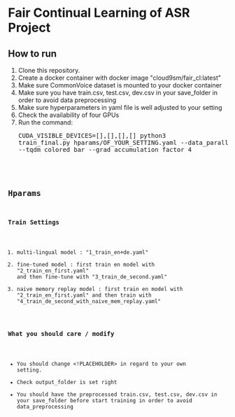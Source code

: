 # Fair Continual Learning of ASR Project


## How to run
1. Clone this repository.
2. Create a docker container with docker image "cloud9sm/fair_cl:latest"
3. Make sure CommonVoice dataset is mounted to your docker container
4. Make sure you have train.csv, test.csv, dev.csv in your save_folder in order to avoid data preprocessing
5. Make sure hyperparameters in yaml file is well adjusted to your setting
6. Check the availability of four GPUs
7. Run the command: <pre>CUDA_VISIBLE_DEVICES=[],[],[],[] python3 train_final.py hparams/OF_YOUR_SETTING.yaml --data_parallel_backend --tqdm_colored_bar --grad_accumulation_factor 4<code>
   
## Hparams
### Train Settings

1. multi-lingual model : "1_train_en+de.yaml"
2. fine-tuned model : first train en model with "2_train_en_first.yaml" and then fine-tune with "3_train_de_second.yaml"
3. naive memory replay model : first train en model with "2_train_en_first.yaml" and then train with "4_train_de_second_with_naive_mem_replay.yaml"

### What you should care / modify
- You should change <!PLACEHOLDER> in regard to your own setting.
- Check output_folder is set right
- You should have the preprocessed train.csv, test.csv, dev.csv in your save_folder before start training in order to avoid data_preprocessing
